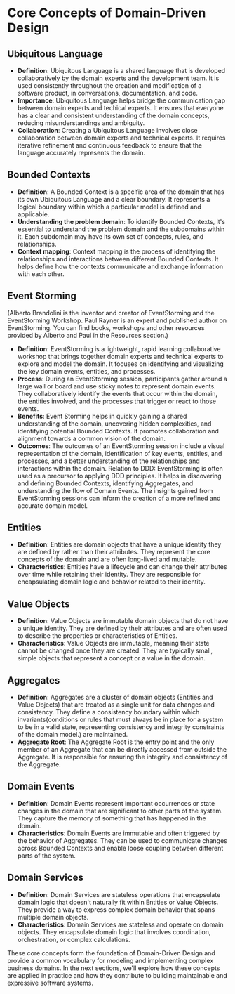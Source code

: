 # Core Concepts of Domain-Driven Design

## Ubiquitous Language
- **Definition**: Ubiquitous Language is a shared language that is developed collaboratively by the domain experts and the development team. It is used consistently throughout the creation and modification of a software product, in conversations, documentation, and code.
- **Importance**: Ubiquitous Language helps bridge the communication gap between domain experts and techical experts. It ensures that everyone has a clear and consistent understanding of the domain concepts, reducing misunderstandings and ambiguity.
- **Collaboration**: Creating a Ubiquitous Language involves close collaboration between domain experts and technical experts. It requires iterative refinement and continuous feedback to ensure that the language accurately represents the domain.

## Bounded Contexts
- **Definition**: A Bounded Context is a specific area of the domain that has its own Ubiquitous Language and a clear boundary. It represents a logical boundary within which a particular model is defined and applicable.
- **Understanding the problem domain**: To identify Bounded Contexts, it's essential to understand the problem domain and the subdomains within it. Each subdomain may have its own set of concepts, rules, and relationships.
- **Context mapping**: Context mapping is the process of identifying the relationships and interactions between different Bounded Contexts. It helps define how the contexts communicate and exchange information with each other.

## Event Storming 
(Alberto Brandolini is the inventor and creator of EventStorming and the EventStorming Workshop. Paul Rayner is an expert and published author on EventStorming. You can find books, workshops and other resources provided by Alberto and Paul in the Resources section.)

- **Definition**: EventStorming is a lightweight, rapid learning collaborative workshop that brings together domain experts and technical experts to explore and model the domain. It focuses on identifying and visualizing the key domain events, entities, and processes.
- **Process**: During an EventStorming session, participants gather around a large wall or board and use sticky notes to represent domain events. They collaboratively identify the events that occur within the domain, the entities involved, and the processes that trigger or react to those events.
- **Benefits**: Event Storming helps in quickly gaining a shared understanding of the domain, uncovering hidden complexities, and identifying potential Bounded Contexts. It promotes collaboration and alignment towards a common vision of the domain.
- **Outcomes**: The outcomes of an EventStorming session include a visual representation of the domain, identification of key events, entities, and processes, and a better understanding of the relationships and interactions within the domain.
Relation to DDD: EventStorming is often used as a precursor to applying DDD principles. It helps in discovering and defining Bounded Contexts, identifying Aggregates, and understanding the flow of Domain Events. The insights gained from EventStorming sessions can inform the creation of a more refined and accurate domain model.

## Entities
- **Definition**: Entities are domain objects that have a unique identity they are defined by rather than their attributes. They represent the core concepts of the domain and are often long-lived and mutable.
- **Characteristics**: Entities have a lifecycle and can change their attributes over time while retaining their identity. They are responsible for encapsulating domain logic and behavior related to their identity.

## Value Objects
- **Definition**: Value Objects are immutable domain objects that do not have a unique identity. They are defined by their attributes and are often used to describe the properties or characteristics of Entities.
- **Characteristics**: Value Objects are immutable, meaning their state cannot be changed once they are created. They are typically small, simple objects that represent a concept or a value in the domain.

## Aggregates
- **Definition**: Aggregates are a cluster of domain objects (Entities and Value Objects) that are treated as a single unit for data changes and consistency. They define a consistency boundary within which invariants(conditions or rules that must always be in place for a system to be in a valid state, representing consistency and integrity constraints of the domain model.) are maintained.
- **Aggregate Root**: The Aggregate Root is the entry point and the only member of an Aggregate that can be directly accessed from outside the Aggregate. It is responsible for ensuring the integrity and consistency of the Aggregate.

## Domain Events
- **Definition**: Domain Events represent important occurrences or state changes in the domain that are significant to other parts of the system. They capture the memory of something that has happened in the domain.
- **Characteristics**: Domain Events are immutable and often triggered by the behavior of Aggregates. They can be used to communicate changes across Bounded Contexts and enable loose coupling between different parts of the system.

## Domain Services
- **Definition**: Domain Services are stateless operations that encapsulate domain logic that doesn't naturally fit within Entities or Value Objects. They provide a way to express complex domain behavior that spans multiple domain objects.
- **Characteristics**: Domain Services are stateless and operate on domain objects. They encapsulate domain logic that involves coordination, orchestration, or complex calculations.

These core concepts form the foundation of Domain-Driven Design and provide a common vocabulary for modeling and implementing complex business domains. In the next sections, we'll explore how these concepts are applied in practice and how they contribute to building maintainable and expressive software systems.
